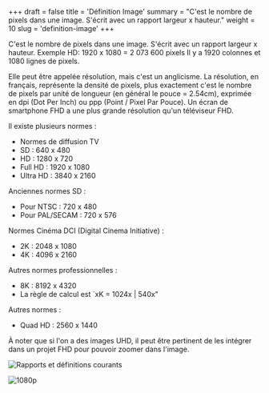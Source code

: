 +++
draft = false
title = 'Définition Image'
summary = "C'est le nombre de pixels dans une image. S'écrit avec un rapport largeur x hauteur."
weight = 10
slug = 'definition-image'
+++

C'est le nombre de pixels dans une image.
S'écrit avec un rapport largeur x hauteur.
Exemple HD: 1920 x 1080 = 2 073 600 pixels
Il y a 1920 colonnes et 1080 lignes de pixels.

Elle peut être appelée résolution, mais c'est un anglicisme. La résolution, en français, représente la densité de pixels, plus exactement c'est le nombre de pixels par unité de longueur (en général le pouce = 2.54cm), exprimée en dpi (Dot Per Inch) ou ppp (Point / Pixel Par Pouce). Un écran de smartphone FHD a une plus grande résolution qu'un téléviseur FHD.

Il existe plusieurs normes :

* Normes de diffusion TV
* SD : 640 x 480
* HD : 1280 x 720
* Full HD : 1920 x 1080
* Ultra HD : 3840 x 2160

Anciennes normes SD :

* Pour NTSC : 720 x 480
* Pour PAL/SECAM : 720 x 576

Normes Cinéma DCI (Digital Cinema Initiative) :

* 2K : 2048 x 1080
* 4K : 4096 x 2160

Autres normes professionnelles :

* 8K : 8192 x 4320
* La règle de calcul est `xK = 1024x | 540x"

Autres normes :

* Quad HD : 2560 x 1440

À noter que si l'on a des images UHD, il peut être pertinent de les intégrer dans un projet FHD pour pouvoir zoomer dans l'image.



![Rapports et définitions courants](https://upload.wikimedia.org/wikipedia/commons/thumb/4/42/Aspect_Ratios_and_Resolutions.svg/800px-Aspect_Ratios_and_Resolutions.svg.png)

![1080p](https://upload.wikimedia.org/wikipedia/commons/thumb/7/7f/Progressive_scan_hdtv.svg/1024px-Progressive_scan_hdtv.svg.png)
